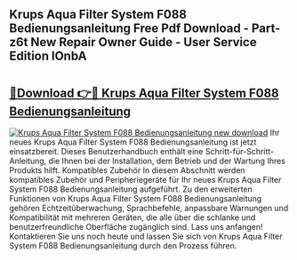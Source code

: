 ## Krups Aqua Filter System F088 Bedienungsanleitung Free Pdf Download - Part-z6t New Repair Owner Guide - User Service Edition lOnbA

# <h2><a href="http://df5ord3.blite.top/?on=Krups+Aqua+Filter+System+F088+Bedienungsanleitung">🔗Download 👉🔴 Krups Aqua Filter System F088 Bedienungsanleitung</a></h2>

[![Krups Aqua Filter System F088 Bedienungsanleitung new download](https://i.imgur.com/lujVjoI.png)](http://df5ord3.blite.top/?on=Krups+Aqua+Filter+System+F088+Bedienungsanleitung)
Ihr neues Krups Aqua Filter System F088 Bedienungsanleitung ist jetzt einsatzbereit. Dieses Benutzerhandbuch enthält eine Schritt-für-Schritt-Anleitung, die Ihnen bei der Installation, dem Betrieb und der Wartung Ihres Produkts hilft. Kompatibles Zubehör In diesem Abschnitt werden kompatibles Zubehör und Peripheriegeräte für Ihr neues Krups Aqua Filter System F088 Bedienungsanleitung aufgeführt. Zu den erweiterten Funktionen von Krups Aqua Filter System F088 Bedienungsanleitung gehören Echtzeitüberwachung, Sprachbefehle, anpassbare Warnungen und Kompatibilität mit mehreren Geräten, die alle über die schlanke und benutzerfreundliche Oberfläche zugänglich sind. Lass uns anfangen! Kontaktieren Sie uns noch heute und lassen Sie sich von Krups Aqua Filter System F088 Bedienungsanleitung durch den Prozess führen.

